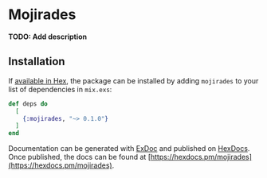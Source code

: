 # Mojirades

**TODO: Add description**

## Installation

If [available in Hex](https://hex.pm/docs/publish), the package can be installed
by adding `mojirades` to your list of dependencies in `mix.exs`:

```elixir
def deps do
  [
    {:mojirades, "~> 0.1.0"}
  ]
end
```

Documentation can be generated with [ExDoc](https://github.com/elixir-lang/ex_doc)
and published on [HexDocs](https://hexdocs.pm). Once published, the docs can
be found at [https://hexdocs.pm/mojirades](https://hexdocs.pm/mojirades).

